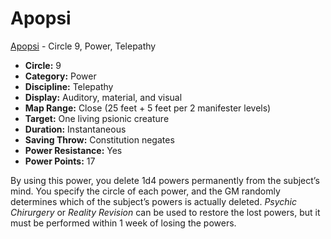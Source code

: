 # Apopsi

[Apopsi](/Psionics/A/Apopsi.md) - Circle 9, Power, Telepathy

- **Circle:** 9
- **Category:** Power
- **Discipline:** Telepathy
- **Display:** Auditory, material, and visual
- **Map Range:** Close (25 feet + 5 feet per 2 manifester levels)
- **Target:** One living psionic creature
- **Duration:** Instantaneous
- **Saving Throw:** Constitution negates
- **Power Resistance:** Yes
- **Power Points:** 17

By using this power, you delete 1d4 powers permanently from the subject’s mind. You specify the circle of each power, and the GM randomly determines which of the subject’s powers is actually deleted. *Psychic Chirurgery* or *Reality Revision* can be used to restore the lost powers, but it must be performed within 1 week of losing the powers.
